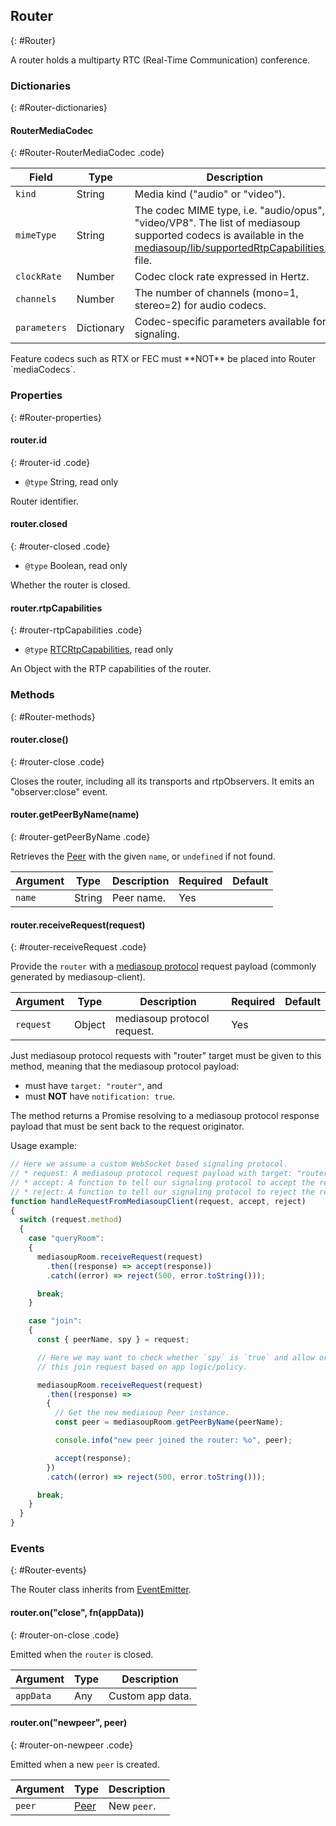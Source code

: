 ## Router
{: #Router}

A router holds a multiparty RTC (Real-Time Communication) conference.


### Dictionaries
{: #Router-dictionaries}

<section markdown="1">

#### RouterMediaCodec
{: #Router-RouterMediaCodec .code}

<div markdown="1" class="table-wrapper L3">

Field                    | Type    | Description   | Required | Default
------------------------ | ------- | ------------- | -------- | ---------
`kind`                   | String  | Media kind ("audio" or "video"). | Yes |
`mimeType`               | String  | The codec MIME type, i.e. "audio/opus", "video/VP8". The list of mediasoup supported codecs is available in the [mediasoup/lib/supportedRtpCapabilities.js](https://github.com/versatica/mediasoup/blob/v3/lib/supportedRtpCapabilities.js) file. | Yes |
`clockRate`              | Number  | Codec clock rate expressed in Hertz. | Yes |
`channels`               | Number  | The number of channels (mono=1, stereo=2) for audio codecs. | No | 1
`parameters`             | Dictionary | Codec-specific parameters available for signaling. | No |

</div>

<div markdown="1" class="note warn">
Feature codecs such as RTX or FEC must **NOT** be placed into Router `mediaCodecs`.
</div>

</section>


### Properties
{: #Router-properties}

<section markdown="1">

#### router.id
{: #router-id .code}

* `@type` String, read only

Router identifier.

#### router.closed
{: #router-closed .code}

* `@type` Boolean, read only

Whether the router is closed.

#### router.rtpCapabilities
{: #router-rtpCapabilities .code}

* `@type` [RTCRtpCapabilities](https://draft.ortc.org/#rtcrtpcapabilities*), read only

An Object with the RTP capabilities of the router.

</section>


### Methods
{: #Router-methods}

<section markdown="1">

#### router.close()
{: #router-close .code}

Closes the router, including all its transports and rtpObservers. It emits an "observer:close" event.

#### router.getPeerByName(name)
{: #router-getPeerByName .code}

Retrieves the [Peer](#Peer) with the given `name`, or `undefined` if not found.

<div markdown="1" class="table-wrapper L3">

Argument   | Type    | Description | Required | Default 
---------- | ------- | ----------- | -------- | ----------
`name`     | String  | Peer name. | Yes |

</div>

#### router.receiveRequest(request)
{: #router-receiveRequest .code}

Provide the `router` with a [mediasoup protocol](/documentation/v2/mediasoup-protocol/) request payload (commonly generated by mediasoup-client).

<div markdown="1" class="table-wrapper L3">

Argument   | Type    | Description | Required | Default 
---------- | ------- | ----------- | -------- | ----------
`request`  | Object  | mediasoup protocol request. | Yes |

</div>

<div markdown="1" class="note">
Just mediasoup protocol requests with "router" target must be given to this method, meaning that the mediasoup protocol payload:

* must have `target: "router"`, and
* must **NOT** have `notification: true`.
</div>

The method returns a Promise resolving to a mediasoup protocol response payload that must be sent back to the request originator.

Usage example:

```javascript
// Here we assume a custom WebSocket based signaling protocol.
// * request: A mediasoup protocol request payload with target: "router".
// * accept: A function to tell our signaling protocol to accept the request.
// * reject: A function to tell our signaling protocol to reject the request.
function handleRequestFromMediasoupClient(request, accept, reject)
{
  switch (request.method)
  {
    case "queryRoom":
    {
      mediasoupRoom.receiveRequest(request)
        .then((response) => accept(response))
        .catch((error) => reject(500, error.toString()));

      break;
    }

    case "join":
    {
      const { peerName, spy } = request;

      // Here we may want to check whether `spy` is `true` and allow or reject
      // this join request based on app logic/policy.

      mediasoupRoom.receiveRequest(request)
        .then((response) =>
        {
          // Get the new mediasoup Peer instance.
          const peer = mediasoupRoom.getPeerByName(peerName);

          console.info("new peer joined the router: %o", peer);

          accept(response);
        })
        .catch((error) => reject(500, error.toString()));

      break;
    }
  }
}
```

</section>


### Events
{: #Router-events}

The Router class inherits from [EventEmitter](https://nodejs.org/api/events.html#events_class_eventemitter).

<section markdown="1">

#### router.on("close", fn(appData))
{: #router-on-close .code}

Emitted when the `router` is closed.

<div markdown="1" class="table-wrapper L3">

Argument  | Type    | Description   
--------- | ------- | ----------------
`appData` | Any     | Custom app data.

</div>

#### router.on("newpeer", peer)
{: #router-on-newpeer .code}

Emitted when a new `peer` is created.

<div markdown="1" class="table-wrapper L3">

Argument | Type    | Description   
-------- | ------- | ----------------
`peer`   | [Peer](#Peer) | New `peer`.

</div>

</section>
